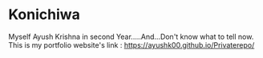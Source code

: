 # Konichiwa
Myself Ayush Krishna in second Year.....And...Don't know what to tell now.
This is my portfolio website's link : https://ayushk00.github.io/Privaterepo/
